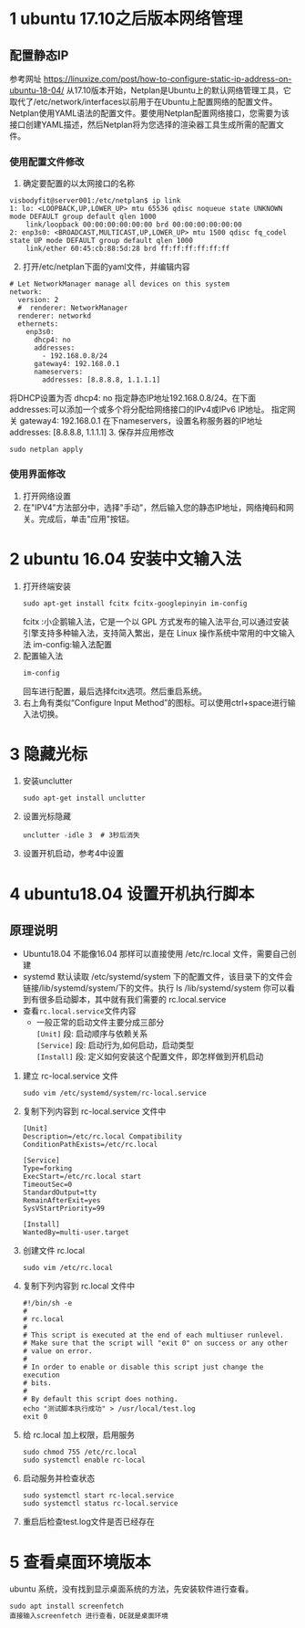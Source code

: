 # 1 ubuntu 17.10之后版本网络管理
## 配置静态IP
参考网址 https://linuxize.com/post/how-to-configure-static-ip-address-on-ubuntu-18-04/
从17.10版本开始，Netplan是Ubuntu上的默认网络管理工具，它取代了/etc/network/interfaces以前用于在Ubuntu上配置网络的配置文件。
Netplan使用YAML语法的配置文件。要使用Netplan配置网络接口，您需要为该接口创建YAML描述，然后Netplan将为您选择的渲染器工具生成所需的配置文件。
### 使用配置文件修改
1. 确定要配置的以太网接口的名称
```
visbodyfit@server001:/etc/netplan$ ip link
1: lo: <LOOPBACK,UP,LOWER_UP> mtu 65536 qdisc noqueue state UNKNOWN mode DEFAULT group default qlen 1000
    link/loopback 00:00:00:00:00:00 brd 00:00:00:00:00:00
2: enp3s0: <BROADCAST,MULTICAST,UP,LOWER_UP> mtu 1500 qdisc fq_codel state UP mode DEFAULT group default qlen 1000
    link/ether 60:45:cb:88:5d:28 brd ff:ff:ff:ff:ff:ff
```
2. 打开/etc/netplan下面的yaml文件，并编辑内容
```
# Let NetworkManager manage all devices on this system
network:
  version: 2
  #  renderer: NetworkManager
  renderer: networkd
  ethernets:
    enp3s0:
      dhcp4: no
      addresses:
        - 192.168.0.8/24
      gateway4: 192.168.0.1
      nameservers:
        addresses: [8.8.8.8, 1.1.1.1]
```
将DHCP设置为否 dhcp4: no
指定静态IP地址192.168.0.8/24。在下面addresses:可以添加一个或多个将分配给网络接口的IPv4或IPv6 IP地址。
指定网关 gateway4: 192.168.0.1
在下nameservers，设置名称服务器的IP地址addresses: [8.8.8.8, 1.1.1.1]
3. 保存并应用修改
```
sudo netplan apply
```
### 使用界面修改
1. 打开网络设置
2. 在"IPV4"方法部分中，选择"手动"，然后输入您的静态IP地址，网络掩码和网关。完成后，单击"应用"按钮。

# 2 ubuntu 16.04 安装中文输入法
1. 打开终端安装
	```
	sudo apt-get install fcitx fcitx-googlepinyin im-config
	```
	fcitx :小企鹅输入法，它是一个以 GPL 方式发布的输入法平台,可以通过安装引擎支持多种输入法，支持简入繁出，是在 Linux 操作系统中常用的中文输入法
	im-config:输入法配置
2. 配置输入法
	```
	im-config
	```
	回车进行配置，最后选择fcitx选项。然后重启系统。
3. 右上角有类似“Configure Input Method”的图标。可以使用ctrl+space进行输入法切换。

# 3 隐藏光标
1. 安装unclutter
	```
	sudo apt-get install unclutter
	```
2. 设置光标隐藏
	```
	unclutter -idle 3  # 3秒后消失
	```
3. 设置开机启动，参考4中设置

# 4 ubuntu18.04 设置开机执行脚本

## 原理说明
- Ubuntu18.04 不能像16.04 那样可以直接使用 /etc/rc.local 文件，需要自己创建
- systemd 默认读取 /etc/systemd/system 下的配置文件，该目录下的文件会链接/lib/systemd/system/下的文件。执行 ls /lib/systemd/system 你可以看到有很多启动脚本，其中就有我们需要的 rc.local.service
- 查看`rc.local.service`文件内容
	- 一般正常的启动文件主要分成三部分  
	`[Unit]` 段: 启动顺序与依赖关系  
	`[Service]` 段: 启动行为,如何启动，启动类型  
	`[Install]` 段: 定义如何安装这个配置文件，即怎样做到开机启动
1. 建立 rc-local.service 文件
	```
	sudo vim /etc/systemd/system/rc-local.service
	```
2. 复制下列内容到 rc-local.service 文件中
	```
	[Unit]
	Description=/etc/rc.local Compatibility
	ConditionPathExists=/etc/rc.local
	 
	[Service]
	Type=forking
	ExecStart=/etc/rc.local start
	TimeoutSec=0
	StandardOutput=tty
	RemainAfterExit=yes
	SysVStartPriority=99
	 
	[Install]
	WantedBy=multi-user.target
	```
3. 创建文件 rc.local
	```
	sudo vim /etc/rc.local
	```
4. 复制下列内容到 rc.local 文件中
	```
	#!/bin/sh -e
	#
	# rc.local
	#
	# This script is executed at the end of each multiuser runlevel.
	# Make sure that the script will "exit 0" on success or any other
	# value on error.
	#
	# In order to enable or disable this script just change the execution
	# bits.
	#
	# By default this script does nothing.
	echo "测试脚本执行成功" > /usr/local/test.log
	exit 0
	```
5. 给 rc.local 加上权限，启用服务
	```
	sudo chmod 755 /etc/rc.local    
	sudo systemctl enable rc-local
	```
6. 启动服务并检查状态
	```
	sudo systemctl start rc-local.service
	sudo systemctl status rc-local.service
	```
7. 重启后检查test.log文件是否已经存在

# 5 查看桌面环境版本

ubuntu 系统，没有找到显示桌面系统的方法，先安装软件进行查看。
```
sudo apt install screenfetch
直接输入screenfetch 进行查看，DE就是桌面环境
```
<!--stackedit_data:
eyJoaXN0b3J5IjpbLTEzMDI0MDYwMzIsMTk0NzA1OTIzMywxNT
U0OTcwOTQzLC0xNzQ1NzU2OTk4XX0=
-->